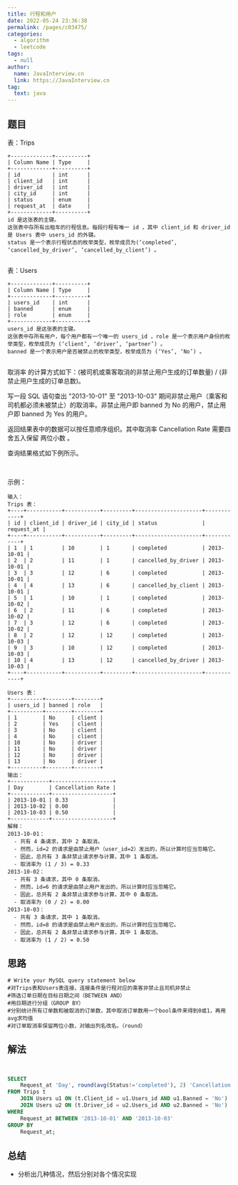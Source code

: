 ```yaml
---
title: 行程和用户
date: 2022-05-24 23:36:38
permalink: /pages/c03475/
categories: 
  - algorithm
  - leetcode
tags: 
  - null
author: 
  name: JavaInterview.cn
  link: https://JavaInterview.cn
tag: 
  text: java
---
```



## 题目
表：Trips


    +-------------+----------+
    | Column Name | Type     |
    +-------------+----------+
    | id          | int      |
    | client_id   | int      |
    | driver_id   | int      |
    | city_id     | int      |
    | status      | enum     |
    | request_at  | date     |     
    +-------------+----------+
    id 是这张表的主键。
    这张表中存所有出租车的行程信息。每段行程有唯一 id ，其中 client_id 和 driver_id 是 Users 表中 users_id 的外键。
    status 是一个表示行程状态的枚举类型，枚举成员为(‘completed’, ‘cancelled_by_driver’, ‘cancelled_by_client’) 。
     

表：Users
    
    +-------------+----------+
    | Column Name | Type     |
    +-------------+----------+
    | users_id    | int      |
    | banned      | enum     |
    | role        | enum     |
    +-------------+----------+
    users_id 是这张表的主键。
    这张表中存所有用户，每个用户都有一个唯一的 users_id ，role 是一个表示用户身份的枚举类型，枚举成员为 (‘client’, ‘driver’, ‘partner’) 。
    banned 是一个表示用户是否被禁止的枚举类型，枚举成员为 (‘Yes’, ‘No’) 。
     

取消率 的计算方式如下：(被司机或乘客取消的非禁止用户生成的订单数量) / (非禁止用户生成的订单总数)。

写一段 SQL 语句查出 "2013-10-01" 至 "2013-10-03" 期间非禁止用户（乘客和司机都必须未被禁止）的取消率。非禁止用户即 banned 为 No 的用户，禁止用户即 banned 为 Yes 的用户。

返回结果表中的数据可以按任意顺序组织。其中取消率 Cancellation Rate 需要四舍五入保留 两位小数 。

查询结果格式如下例所示。

 

示例：
    
    输入： 
    Trips 表：
    +----+-----------+-----------+---------+---------------------+------------+
    | id | client_id | driver_id | city_id | status              | request_at |
    +----+-----------+-----------+---------+---------------------+------------+
    | 1  | 1         | 10        | 1       | completed           | 2013-10-01 |
    | 2  | 2         | 11        | 1       | cancelled_by_driver | 2013-10-01 |
    | 3  | 3         | 12        | 6       | completed           | 2013-10-01 |
    | 4  | 4         | 13        | 6       | cancelled_by_client | 2013-10-01 |
    | 5  | 1         | 10        | 1       | completed           | 2013-10-02 |
    | 6  | 2         | 11        | 6       | completed           | 2013-10-02 |
    | 7  | 3         | 12        | 6       | completed           | 2013-10-02 |
    | 8  | 2         | 12        | 12      | completed           | 2013-10-03 |
    | 9  | 3         | 10        | 12      | completed           | 2013-10-03 |
    | 10 | 4         | 13        | 12      | cancelled_by_driver | 2013-10-03 |
    +----+-----------+-----------+---------+---------------------+------------+
    
    Users 表：
    +----------+--------+--------+
    | users_id | banned | role   |
    +----------+--------+--------+
    | 1        | No     | client |
    | 2        | Yes    | client |
    | 3        | No     | client |
    | 4        | No     | client |
    | 10       | No     | driver |
    | 11       | No     | driver |
    | 12       | No     | driver |
    | 13       | No     | driver |
    +----------+--------+--------+
    输出：
    +------------+-------------------+
    | Day        | Cancellation Rate |
    +------------+-------------------+
    | 2013-10-01 | 0.33              |
    | 2013-10-02 | 0.00              |
    | 2013-10-03 | 0.50              |
    +------------+-------------------+
    解释：
    2013-10-01：
      - 共有 4 条请求，其中 2 条取消。
      - 然而，id=2 的请求是由禁止用户（user_id=2）发出的，所以计算时应当忽略它。
      - 因此，总共有 3 条非禁止请求参与计算，其中 1 条取消。
      - 取消率为 (1 / 3) = 0.33
    2013-10-02：
      - 共有 3 条请求，其中 0 条取消。
      - 然而，id=6 的请求是由禁止用户发出的，所以计算时应当忽略它。
      - 因此，总共有 2 条非禁止请求参与计算，其中 0 条取消。
      - 取消率为 (0 / 2) = 0.00
    2013-10-03：
      - 共有 3 条请求，其中 1 条取消。
      - 然而，id=8 的请求是由禁止用户发出的，所以计算时应当忽略它。
      - 因此，总共有 2 条非禁止请求参与计算，其中 1 条取消。
      - 取消率为 (1 / 2) = 0.50
    

## 思路

    # Write your MySQL query statement below
    #对Trips表和Users表连接，连接条件是行程对应的乘客非禁止且司机非禁止
    #筛选订单日期在目标日期之间（BETWEEN AND）
    #用日期进行分组（GROUP BY）
    #分别统计所有订单数和被取消的订单数，其中取消订单数用一个bool条件来得到0或1，再用avg求均值
    #对订单取消率保留两位小数，对输出列名改名。（round）

## 解法
```sql


SELECT
    Request_at 'Day', round(avg(Status!='completed'), 2) 'Cancellation Rate'
FROM Trips t 
    JOIN Users u1 ON (t.Client_id = u1.Users_id AND u1.Banned = 'No')
    JOIN Users u2 ON (t.Driver_id = u2.Users_id AND u2.Banned = 'No')
WHERE	
    Request_at BETWEEN '2013-10-01' AND '2013-10-03'
GROUP BY 
    Request_at;

```

## 总结

- 分析出几种情况，然后分别对各个情况实现 
